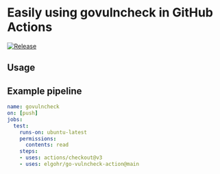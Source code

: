 # Easily using govulncheck in GitHub Actions
[![Release](https://github.com/elgohr/go-vulncheck-action/workflows/Build/badge.svg)](https://github.com/elgohr/go-vulncheck-action/actions/workflows/build.yml)

## Usage

## Example pipeline
```yaml
name: govulncheck 
on: [push]
jobs:
  test:
    runs-on: ubuntu-latest
    permissions:
      contents: read
    steps:
    - uses: actions/checkout@v3
    - uses: elgohr/go-vulncheck-action@main
```
